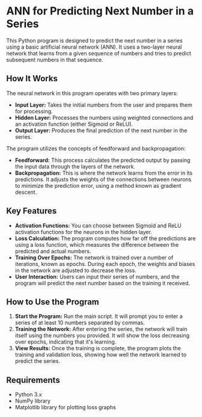 # ANN for Predicting Next Number in a Series

This Python program is designed to predict the next number in a series using a basic artificial neural network (ANN). It uses a two-layer neural network that learns from a given sequence of numbers and tries to predict subsequent numbers in that sequence.

## How It Works

The neural network in this program operates with two primary layers:

- **Input Layer:** Takes the initial numbers from the user and prepares them for processing.
- **Hidden Layer:** Processes the numbers using weighted connections and an activation function (either Sigmoid or ReLU).
- **Output Layer:** Produces the final prediction of the next number in the series.

The program utilizes the concepts of feedforward and backpropagation:

- **Feedforward:** This process calculates the predicted output by passing the input data through the layers of the network.
- **Backpropagation:** This is where the network learns from the error in its predictions. It adjusts the weights of the connections between neurons to minimize the prediction error, using a method known as gradient descent.

## Key Features

- **Activation Functions:** You can choose between Sigmoid and ReLU activation functions for the neurons in the hidden layer.
- **Loss Calculation:** The program computes how far off the predictions are using a loss function, which measures the difference between the predicted and actual numbers.
- **Training Over Epochs:** The network is trained over a number of iterations, known as epochs. During each epoch, the weights and biases in the network are adjusted to decrease the loss.
- **User Interaction:** Users can input their series of numbers, and the program will predict the next number based on the training it received.

## How to Use the Program

1. **Start the Program:** Run the main script. It will prompt you to enter a series of at least 10 numbers separated by commas.
2. **Training the Network:** After entering the series, the network will train itself using the numbers you provided. It will show the loss decreasing over epochs, indicating that it's learning.
3. **View Results:** Once the training is complete, the program plots the training and validation loss, showing how well the network learned to predict the series.

## Requirements

- Python 3.x
- NumPy library
- Matplotlib library for plotting loss graphs


